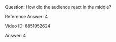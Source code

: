 Question: How did the audience react in the middle?

Reference Answer: 4

Video ID: 6851952624

Answer: 4

